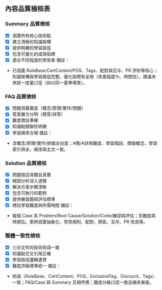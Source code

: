 ## 內容品質檢核表

### Summary 品質檢核
- [x] 涵蓋所有核心技術點
- [x] 建立清晰的知識架構
- [x] 提供明確的學習路徑
- [x] 包含可量化的成效指標
- [x] 適合不同程度的學習者
備註：
- 已涵蓋 RuleBase/CartContext/POS、Tags、配對與互斥、PR 評析等核心；知識架構與學習路徑完整。量化指標有呈現（改善幅度％、時間估），建議未來統一度量口徑（如以同一基準場景）。

### FAQ 品質檢核
- [x] 問題涵蓋廣度（概念/原理/實作/問題）
- [x] 答案層次分明（簡答/詳答）
- [x] 難度標註準確
- [x] 知識點關聯性明確
- [x] 學習順序合理
備註：
- 含概念/原理/實作/排錯全向度；A簡/A詳與難度、學習階段、關聯概念、學習索引俱全，順序與主文一致。

### Solution 品質檢核
- [x] 問題描述具體且真實
- [x] 根因分析深入透徹
- [x] 解決方案步驟清晰
- [x] 包含可執行的範例
- [x] 提供練習題與評估標準
- [x] 標註學習難度與所需時間
備註：
- 每個 Case 具 Problem/Root Cause/Solution/Code/練習與評估；含難度與時間估。案例涵蓋抽象化、常見規則、配對、跨區、互斥、PR 改良等。

### 整體一致性檢核
- [x] 三份文件的技術術語一致
- [x] 知識點交叉引用正確
- [x] 學習路徑邏輯連貫
- [x] 難度評級標準統一
備註：
- 術語（RuleBase、CartContext、POS、ExclusiveTag、Discount、Tags）一致；FAQ/Case 與 Summary 互相呼應；難度分級口徑一致且循序漸進。